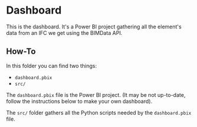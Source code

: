 # Dashboard

This is the dashboard. It's a Power BI project gathering all the element's data from an IFC we get using the BIMData API.

## How-To

In this folder you can find two things: 
* `dashboard.pbix`
* `src/`

The `dashboard.pbix` file is the Power BI project. (It may be not up-to-date, follow the instructions below to make your own dashboard).

The `src/` folder gathers all the Python scripts needed by the `dashboard.pbix` file. 